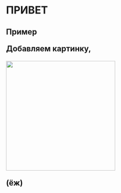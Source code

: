 <htnl>
  <head>
    <title> Моя первая страничка </title>
    </head>
      <body>
        <h1> ПРИВЕТ </h1>
        <h2> Пример </2>
    <p> Добавляем картинку, <p/>
        <img width="300" src="pic1.jpeg"></img>
  <p> (ёж) </p>
  </body>
  </html>
